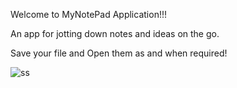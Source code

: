 Welcome to MyNotePad Application!!!

An app for jotting down notes and ideas on the go.

Save your file and Open them as and when required!

![ss](https://user-images.githubusercontent.com/55046063/169957907-c71a10da-f437-473b-9401-24d52f9b0de0.png)
